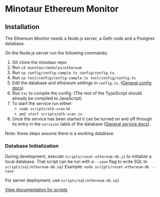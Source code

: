 # Minotaur Ethereum Monitor

## Installation

The Ethereum Monitor needs a Node.js server, a Geth node and a Postgres database.

On the Node.js server run the following commands:

1. Git clone the minotaur repo
1. Run `cd minotaur/modules/ethereum`
1. Run `cp config/config-sample.ts config/config.ts`.
1. Run `cp test/config/config-sample.ts test/config/config.ts`
1. Edit the database and ethereum settings in `config.ts`. ([General config docs](../common/doc/index.md))
1. Run `tsc` to compile the config.  (The rest of the TypeScript should already be compiled to JavaScript)
1. To start the service run either:
    * `node scripts/eth-scan` or
    * `pm2 start scripts/eth-scan.js`
1. Once the service has been started it can be turned on and off through its entry in the `services` table of the database ([General service docs](../common/doc/service.md)).

Note: these steps assume there is a working database.

### Database Initialization

During development, execute `scripts/reset-ethereum-db.js` to initialize a local database.
That script can be run with a `--save` flag to write SQL to `scripts/sql/ethereum-db.sql`
Example: `node scripts/reset-ethereum-db --save`

For server deployment, use `scripts/sql/ethereum-db.sql`.

[View documentation for scripts](doc/scripts.md)